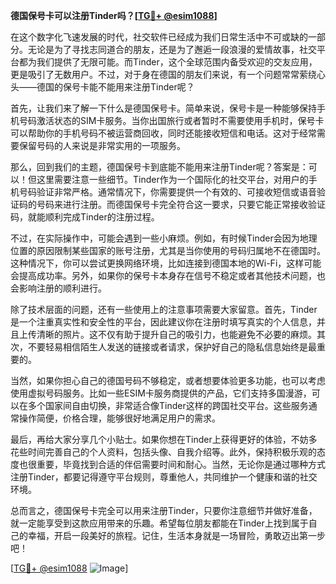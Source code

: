**德国保号卡可以注册Tinder吗？[[TG💪+ @esim1088](https://t.me/s/esim1088)]**

在这个数字化飞速发展的时代，社交软件已经成为我们日常生活中不可或缺的一部分。无论是为了寻找志同道合的朋友，还是为了邂逅一段浪漫的爱情故事，社交平台都为我们提供了无限可能。而Tinder，这个全球范围内备受欢迎的交友应用，更是吸引了无数用户。不过，对于身在德国的朋友们来说，有一个问题常常萦绕心头——德国的保号卡能不能用来注册Tinder呢？

首先，让我们来了解一下什么是德国保号卡。简单来说，保号卡是一种能够保持手机号码激活状态的SIM卡服务。当你出国旅行或者暂时不需要使用手机时，保号卡可以帮助你的手机号码不被运营商回收，同时还能接收短信和电话。这对于经常需要保留号码的人来说是非常实用的一项服务。

那么，回到我们的主题，德国保号卡到底能不能用来注册Tinder呢？答案是：可以！但这里需要注意一些细节。Tinder作为一个国际化的社交平台，对用户的手机号码验证非常严格。通常情况下，你需要提供一个有效的、可接收短信或语音验证码的号码来进行注册。而德国保号卡完全符合这一要求，只要它能正常接收验证码，就能顺利完成Tinder的注册过程。

不过，在实际操作中，可能会遇到一些小麻烦。例如，有时候Tinder会因为地理位置的原因限制某些国家的账号注册，尤其是当你使用的号码归属地不在德国时。这种情况下，你可以尝试更换网络环境，比如连接到德国本地的Wi-Fi，这样可能会提高成功率。另外，如果你的保号卡本身存在信号不稳定或者其他技术问题，也会影响注册的顺利进行。

除了技术层面的问题，还有一些使用上的注意事项需要大家留意。首先，Tinder是一个注重真实性和安全性的平台，因此建议你在注册时填写真实的个人信息，并且上传清晰的照片。这不仅有助于提升自己的吸引力，也能避免不必要的麻烦。其次，不要轻易相信陌生人发送的链接或者请求，保护好自己的隐私信息始终是最重要的。

当然，如果你担心自己的德国号码不够稳定，或者想要体验更多功能，也可以考虑使用虚拟号码服务。比如一些ESIM卡服务商提供的产品，它们支持多国漫游，可以在多个国家间自由切换，非常适合像Tinder这样的跨国社交平台。这些服务通常操作简便，价格合理，能够很好地满足用户的需求。

最后，再给大家分享几个小贴士。如果你想在Tinder上获得更好的体验，不妨多花些时间完善自己的个人资料，包括头像、自我介绍等。此外，保持积极乐观的态度也很重要，毕竟找到合适的伴侣需要时间和耐心。当然，无论你是通过哪种方式注册Tinder，都要记得遵守平台规则，尊重他人，共同维护一个健康和谐的社交环境。

总而言之，德国保号卡完全可以用来注册Tinder，只要你注意细节并做好准备，就一定能享受到这款应用带来的乐趣。希望每位朋友都能在Tinder上找到属于自己的幸福，开启一段美好的旅程。记住，生活本身就是一场冒险，勇敢迈出第一步吧！

[[TG💪+ @esim1088](https://t.me/s/esim1088) ![Image](https://i.postimg.cc/4NQfJmqS/Snipaste-2025-05-13-00-14-12.png)]